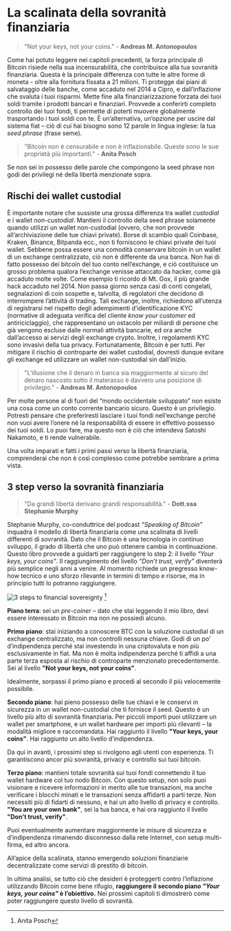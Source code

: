 # La scalinata della sovranità finanziaria

> "Not your keys, not your coins." - **Andreas M. Antonopoulos**

Come hai potuto leggere nei capitoli precedenti, la forza principale di Bitcoin risiede nella sua incensurabilità, che contribuisce alla tua sovranità finanziaria. Questa è la principale differenza con tutte le altre forme di moneta - oltre alla fornitura fissata a 21 milioni. Ti protegge dai piani di salvataggio delle banche, come accaduto nel 2014 a Cipro, e dall’inflazione che svaluta i tuoi risparmi. Mette fine alla finanziarizzazione forzata dei tuoi soldi tramite i prodotti bancari e finanziari. Provvede a conferirti completo controllo dei tuoi fondi, ti permette di poterti muovere globalmente trasportando i tuoi soldi con te. È un’alternativa, un’opzione per uscire dal sistema fiat – ciò di cui hai bisogno sono 12 parole in lingua inglese: la tua _seed phrase_ (frase seme).

> "Bitcoin non è censurabile e non è inflazionabile. Queste sono le sue proprietà più importanti." - **Anita Posch**

Se non sei in possesso delle parole che compongono la seed phrase non godi dei privilegi né della libertà menzionate sopra.

## Rischi dei wallet custodial
È importante notare che sussiste una grossa differenza tra wallet _custodial_ e i wallet _non-custodial_. Mantieni il controllo della seed phrase solamente quando utilizzi un wallet non-custodial (ovvero, che non provvede all’archiviazione delle tue chiavi private). Borse di scambio quali Coinbase, Kraken, Binance, Bitpanda ecc., non ti forniscono le chiavi private dei tuoi wallet. Sebbene possa essere una comodità conservare bitcoin in un wallet di un exchange centralizzato, ciò non è differente da una banca. Non hai di fatto possesso dei bitcoin del tuo conto nell’exchange, e ciò costituisce un grosso problema qualora l’exchange venisse attaccato da hacker, come già accaduto molte volte. Come esempio ti ricordo di Mt. Gox, il più grande hack accaduto nel 2014. Non passa giorno senza casi di conti congelati, segnalazioni di coin sospette e, talvolta, di regolatori che decidono di interrompere l’attività di trading. Tali exchange, inoltre, richiedono all’utenza di registrarsi nel rispetto degli adempimenti d’identificazione KYC (normative di adeguata verifica del cliente _know your customer_ ed antiriciclaggio), che rappresentano un ostacolo per miliardi di persone che già vengono escluse dalle normali attività bancarie, ed ora anche dall’accesso ai servizi degli exchange crypto. Inoltre, i regolamenti KYC sono invasivi della tua privacy. Fortunatamente, Bitcoin è per tutti. Per mitigare il rischio di controparte dei wallet custodial, dovresti dunque evitare gli exchange ed utilizzare un wallet non-custodial sin dall’inizio.

> "L’illusione che il denaro in banca sia maggiormente al sicuro del denaro nascosto sotto il materasso è davvero una posizione di privilegio." - **Andreas M. Antonopoulos**

Per molte persone al di fuori del “mondo occidentale sviluppato” non esiste una cosa come un conto corrente bancario sicuro. Questo è un privilegio. Potresti pensare che preferiresti lasciare i tuoi fondi nell’exchange perché non vuoi avere l’onere né la responsabilità di essere in effettivo possesso dei tuoi soldi. Lo puoi fare, ma questo non è ciò che intendeva Satoshi Nakamoto, e ti rende vulnerabile.

Una volta imparati e fatti i primi passi verso la libertà finanziaria, comprenderai che non è così complesso come potrebbe sembrare a prima vista.

## 3 step verso la sovranità finanziaria

>"Da grandi libertà derivano grandi responsabilità." - **Dott.ssa Stephanie Murphy**

Stephanie Murphy, co-conduttrice del podcast _“Speaking of Bitcoin”_ inquadra il modello di libertà finanziaria come una scalinata di livelli differenti di sovranità. Dato che il Bitcoin è una tecnologia in continuo sviluppo, il grado di libertà che uno può ottenere cambia in continuazione. Questo libro provvede a guidarti per raggiungere lo step 2: il livello _“Your keys, your coins”_. Il raggiungimento del livello _“Don’t trust, verify”_ diventerà più semplice negli anni a venire. Al momento richiede un pregresso know-how tecnico e uno sforzo rilevante in termini di tempo e risorse, ma in principio tutti lo potranno raggiungere.

![3 steps to financial sovereignty](resources/_staircase-sovereignty-3-steps.png) [^68]

**Piano terra**: sei un _pre-coiner_ – dato che stai leggendo il mio libro, devi essere interessato in Bitcoin ma non ne possiedi alcuno.

**Primo piano**: stai iniziando a conoscere BTC con la soluzione custodial di un exchange centralizzato, ma non controlli nessuna chiave. Godi di un po’ d’indipendenza perché stai investendo in una criptovaluta e non più esclusivamente in fiat. Ma non è molta indipendenza perché ti affidi a una parte terza esposta al rischio di controparte menzionato precedentemente. Sei al livello **"Not your keys, not your coins"**.

Idealmente, sorpassi il primo piano e procedi al secondo il più velocemente possibile.

**Secondo piano**: hai pieno possesso delle tue chiavi e le conservi in sicurezza in un wallet non-custodial che ti fornisce il seed. Questo è un livello più alto di sovranità finanziaria. Per piccoli importi puoi utilizzare un wallet per smartphone, e un wallet hardware per importi più rilevanti – la modalità migliore e raccomandata. Hai raggiunto il livello **"Your keys, your coins"**. Hai raggiunto un alto livello d’indipendenza.

Da qui in avanti, i prossimi step si rivolgono agli utenti con esperienza. Ti garantiscono ancor più sovranità, privacy e controllo sui tuoi bitcoin.

**Terzo piano**: mantieni totale sovranità sui tuoi fondi connettendo il tuo wallet hardware col tuo nodo Bitcoin. Con questo setup, non solo puoi visionare e ricevere informazioni in merito alle tue transazioni, ma anche verificare i blocchi minati e le transazioni senza affidarti a parti terze. Non necessiti più di fidarti di nessuno, e hai un alto livello di privacy e controllo. **"You are your own bank"**, sei la tua banca, e hai ora raggiunto il livello **"Don't trust, verify"**.

Puoi eventualmente aumentare maggiormente le misure di sicurezza e d’indipendenza rimanendo disconnesso dalla rete Internet, con setup multi-firma, ed altro ancora.

All’apice della scalinata, stanno emergendo soluzioni finanziarie decentralizzate come servizi di prestito di bitcoin.

In ultima analisi, se tutto ciò che desideri è proteggerti contro l’inflazione utilizzando Bitcoin come bene rifugio, **raggiungere il secondo piano _"Your keys, your coins"_ è l’obiettivo.** Nei prossimi capitoli ti dimostrerò come poter raggiungere questo livello di sovranità.

[^68]: Anita Posch
